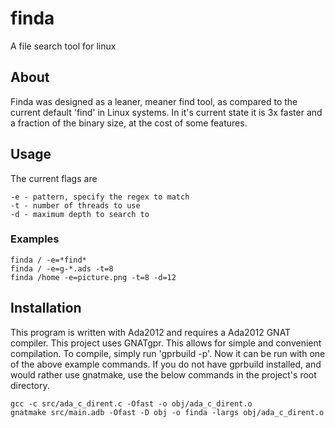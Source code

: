 # finda
A file search tool for linux

## About

Finda was designed as a leaner, meaner find tool, as compared to the current default 'find' in Linux systems. In it's current state it is 3x faster and a fraction of the binary size, at the cost of some features.

## Usage

The current flags are

    -e - pattern, specify the regex to match
    -t - number of threads to use
    -d - maximum depth to search to

### Examples

    finda / -e=*find*
    finda / -e=g-*.ads -t=8
    finda /home -e=picture.png -t=8 -d=12

## Installation

This program is written with Ada2012 and requires a Ada2012 GNAT compiler.
This project uses GNATgpr. This allows for simple and convenient compilation. To compile, simply run 'gprbuild -p'. Now it can be run with one of the above example commands. If you do not have gprbuild installed, and would rather use gnatmake, use the below commands in the project's root directory.

    gcc -c src/ada_c_dirent.c -Ofast -o obj/ada_c_dirent.o
    gnatmake src/main.adb -Ofast -D obj -o finda -largs obj/ada_c_dirent.o
